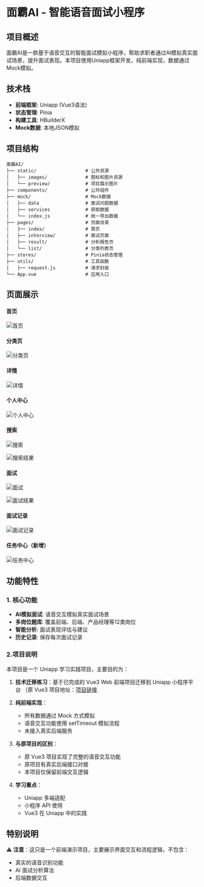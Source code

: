 # 面霸AI - 智能语音面试小程序

## 项目概述

面霸AI是一款基于语音交互的智能面试模拟小程序，帮助求职者通过AI模拟真实面试场景，提升面试表现。本项目使用Uniapp框架开发，纯前端实现，数据通过Mock模拟。

## 技术栈

- **前端框架**: Uniapp (Vue3语法)
- **状态管理**: Pinia
- **构建工具**: HBuilderX
- **Mock数据**: 本地JSON模拟

## 项目结构

```
面霸AI/
├── static/                  # 公共资源
│   ├── images/              # 图标和图片资源
│   └── preview/             # 项目展示图片
├── components/              # 公共组件
├── mock/                    # Mock数据
│   ├── data                 # 面试问题数据
│   ├── services             # 获取数据
│   └── index.js             # 统一导出数据
├── pages/                   # 页面目录
│   ├── index/               # 首页
│   ├── interview/           # 面试页面
│   ├── result/              # 分析报告页
│   └── list/                # 分类列表页
├── stores/                  # Pinia状态管理
├── utils/                   # 工具函数
│   ├── request.js           # 请求封装
└── App.vue                  # 应用入口
```

## 页面展示

#### 首页

![首页](/static/preview/home.png)

#### 分类页

![分类页](/static/preview/classify.png)

#### 详情

![详情](/static/preview/detail.png)

#### 个人中心

![个人中心](/static/preview/myInfo.png)

#### 搜索

![搜索](/static/preview/search.png)

![搜索结果](/static/preview/searchResult.png)

#### 面试

![面试](/static/preview/interview.png)

![面试结果](/static/preview/result.png)

#### 面试记录

![面试记录](/static/preview/list.png)

#### 任务中心（新增）

![任务中心](/static/preview/task.png)

## 功能特性

### 1. 核心功能

- **AI模拟面试**: 语音交互模拟真实面试场景
- **多岗位题库**: 覆盖前端、后端、产品经理等12类岗位
- **智能分析**: 面试表现评估与建议
- **历史记录**: 保存每次面试记录

### 2.项目说明

本项目是一个 Uniapp 学习实践项目，主要目的为：

1. **技术迁移练习**：基于已完成的 Vue3 Web 前端项目迁移到 Uniapp 小程序平台
   （原 Vue3 项目地址：[项目链接]([chenfr0525/ai-interview](https://github.com/chenfr0525/ai-interview))
   
2. **纯前端实现**：
   - 所有数据通过 Mock 方式模拟
   - 语音交互功能使用 setTimeout 模拟流程
   - 未接入真实后端服务
3. **与原项目的区别**：
   - 原 Vue3 项目实现了完整的语音交互功能
   - 原项目有真实后端接口对接
   - 本项目仅保留前端交互逻辑
4. **学习重点**：
   - Uniapp 多端适配
   - 小程序 API 使用
   - Vue3 在 Uniapp 中的实践

## 特别说明

⚠️ **注意**：这只是一个前端演示项目，主要展示界面交互和流程逻辑，不包含：

- 真实的语音识别功能
- AI 面试分析算法
- 后端数据交互

